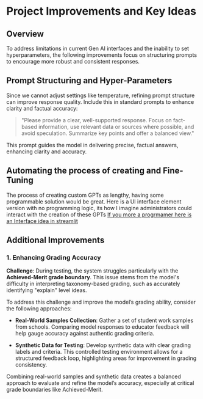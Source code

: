 # Project Improvements and Key Ideas

## Overview

To address limitations in current Gen AI interfaces and the inability to set hyperparameters, the following improvements focus on structuring prompts to encourage more robust and consistent responses.

## Prompt Structuring and Hyper-Parameters

Since we cannot adjust settings like temperature, refining prompt structure can improve response quality. Include this in standard prompts to enhance clarity and factual accuracy:

> "Please provide a clear, well-supported response. Focus on fact-based information, use relevant data or sources where possible, and avoid speculation. Summarize key points and offer a balanced view."

This prompt guides the model in delivering precise, factual answers, enhancing clarity and accuracy.
## Automating the process of creating and Fine-Tuning
The process of creating custom GPTs as lengthy, having some programmable solution would be great. Here is a UI interface element version with no programming logic, its how I imagine administrators could interact with the creation of these GPTs
 [If you more a progrmamer here is an Interface idea in streamlit](https://compass-7xbge7bantgy42qruygvgb.streamlit.app/)

## Additional Improvements

### 1. Enhancing Grading Accuracy

**Challenge**: During testing, the system struggles particularly with the **Achieved-Merit grade boundary**. This issue stems from the model's difficulty in interpreting taxonomy-based grading, such as accurately identifying "explain" level ideas.

To address this challenge and improve the model’s grading ability, consider the following approaches:

- **Real-World Samples Collection**: Gather a set of student work samples from schools. Comparing model responses to educator feedback will help gauge accuracy against authentic grading criteria.
  
- **Synthetic Data for Testing**: Develop synthetic data with clear grading labels and criteria. This controlled testing environment allows for a structured feedback loop, highlighting areas for improvement in grading consistency.

Combining real-world samples and synthetic data creates a balanced approach to evaluate and refine the model’s accuracy, especially at critical grade boundaries like Achieved-Merit.
